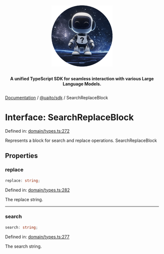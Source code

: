 <div style="display:flex; flex-direction:column; align-items:center;">
<p align="center">
  <img src="../UAITO.png" alt="UAITO Logo" width="200"/>
</p>

<p align="center">
  <strong>A unified TypeScript SDK for seamless interaction with various Large Language Models.</strong>
</p>
</div>

[Documentation](README.md) / [@uaito/sdk](@uaito.sdk.md) / SearchReplaceBlock

# Interface: SearchReplaceBlock

Defined in: [domain/types.ts:272](https://github.com/elribonazo/uaito/blob/21a549544853753e42a17dde391efee677cbe2b5/packages/sdk/src/domain/types.ts#L272)

Represents a block for search and replace operations.
 SearchReplaceBlock

## Properties

### replace

```ts
replace: string;
```

Defined in: [domain/types.ts:282](https://github.com/elribonazo/uaito/blob/21a549544853753e42a17dde391efee677cbe2b5/packages/sdk/src/domain/types.ts#L282)

The replace string.

***

### search

```ts
search: string;
```

Defined in: [domain/types.ts:277](https://github.com/elribonazo/uaito/blob/21a549544853753e42a17dde391efee677cbe2b5/packages/sdk/src/domain/types.ts#L277)

The search string.
